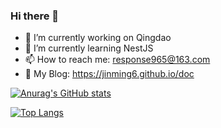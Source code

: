 ### Hi there 👋

- 🔭 I’m currently working on Qingdao
- 🌱 I’m currently learning NestJS
- 📫 How to reach me: response965@163.com
- 📖 My Blog: https://jinming6.github.io/doc


[![Anurag's GitHub stats](https://github-readme-stats.vercel.app/api?username=JinMing6&theme=transparent)](https://github.com/anuraghazra/github-readme-stats)

[![Top Langs](https://github-readme-stats.vercel.app/api/top-langs/?username=JinMing6&theme=transparent)](https://github.com/anuraghazra/github-readme-stats)
